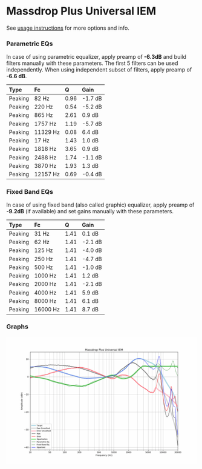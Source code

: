 # Massdrop Plus Universal IEM
See [usage instructions](https://github.com/jaakkopasanen/AutoEq#usage) for more options and info.

### Parametric EQs
In case of using parametric equalizer, apply preamp of **-6.3dB** and build filters manually
with these parameters. The first 5 filters can be used independently.
When using independent subset of filters, apply preamp of **-6.6 dB**.

| Type    | Fc       |    Q | Gain    |
|:--------|:---------|:-----|:--------|
| Peaking | 82 Hz    | 0.96 | -1.7 dB |
| Peaking | 220 Hz   | 0.54 | -5.2 dB |
| Peaking | 865 Hz   | 2.61 | 0.9 dB  |
| Peaking | 1757 Hz  | 1.19 | -5.7 dB |
| Peaking | 11329 Hz | 0.08 | 6.4 dB  |
| Peaking | 17 Hz    | 1.43 | 1.0 dB  |
| Peaking | 1818 Hz  | 3.65 | 0.9 dB  |
| Peaking | 2488 Hz  | 1.74 | -1.1 dB |
| Peaking | 3870 Hz  | 1.93 | 1.3 dB  |
| Peaking | 12157 Hz | 0.69 | -0.4 dB |

### Fixed Band EQs
In case of using fixed band (also called graphic) equalizer, apply preamp of **-9.2dB**
(if available) and set gains manually with these parameters.

| Type    | Fc       |    Q | Gain    |
|:--------|:---------|:-----|:--------|
| Peaking | 31 Hz    | 1.41 | 0.1 dB  |
| Peaking | 62 Hz    | 1.41 | -2.1 dB |
| Peaking | 125 Hz   | 1.41 | -4.0 dB |
| Peaking | 250 Hz   | 1.41 | -4.7 dB |
| Peaking | 500 Hz   | 1.41 | -1.0 dB |
| Peaking | 1000 Hz  | 1.41 | 1.2 dB  |
| Peaking | 2000 Hz  | 1.41 | -2.1 dB |
| Peaking | 4000 Hz  | 1.41 | 5.9 dB  |
| Peaking | 8000 Hz  | 1.41 | 6.1 dB  |
| Peaking | 16000 Hz | 1.41 | 8.7 dB  |

### Graphs
![](./Massdrop%20Plus%20Universal%20IEM.png)